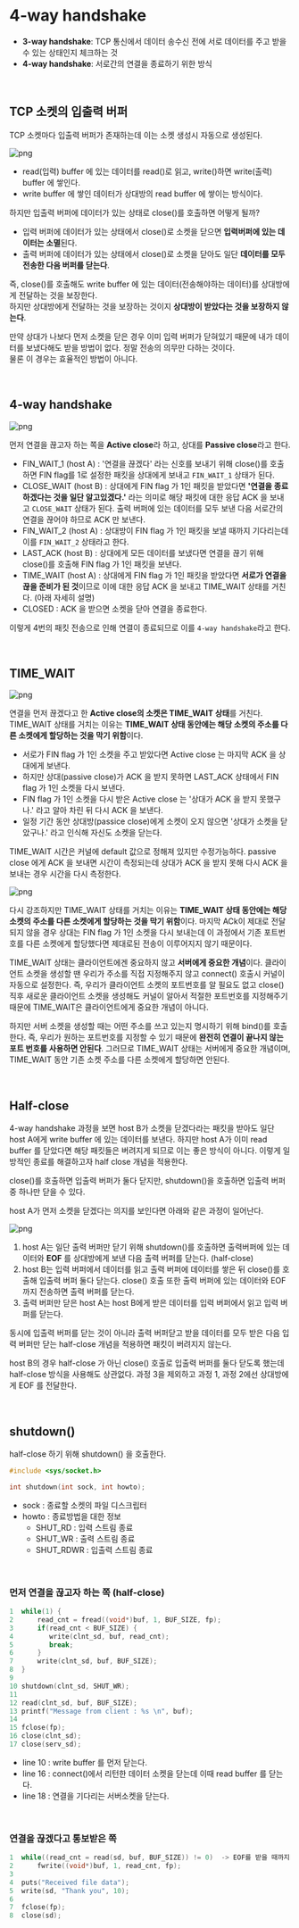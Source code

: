 # 4-way handshake

- **3-way handshake**: TCP 통신에서 데이터 송수신 전에 서로 데이터를 주고 받을 수 있는 상태인지 체크하는 것
- **4-way handshake**: 서로간의 연결을 종료하기 위한 방식

<br>

## TCP 소켓의 입출력 버퍼

TCP 소켓마다 입출력 버퍼가 존재하는데 이는 소켓 생성시 자동으로 생성된다.

![png](/Network/_img/tcp_buffer.png) 

- read(입력) buffer 에 있는 데이터를 read()로 읽고, write()하면 write(출력) buffer 에 쌓인다.
- write buffer 에 쌓인 데이터가 상대방의 read buffer 에 쌓이는 방식이다.

하지만 입출력 버퍼에 데이터가 있는 상태로 close()를 호출하면 어떻게 될까?

- 입력 버퍼에 데이터가 있는 상태에서 close()로 소켓을 닫으면 **입력버퍼에 있는 데이터는 소멸**된다.
- 출력 버퍼에 데이터가 있는 상태에서 close()로 소켓을 닫아도 일단 **데이터를 모두 전송한 다음 버퍼를 닫는다**.

즉, close()를 호출해도 write buffer 에 있는 데이터(전송해야하는 데이터)를 상대방에게 전달하는 것을 보장한다.<br>
하지만 상대방에게 전달하는 것을 보장하는 것이지 **상대방이 받았다는 것을 보장하지 않는다**.<br>

만약 상대가 나보다 먼저 소켓을 닫은 경우 이미 입력 버퍼가 닫혀있기 때문에 내가 데이터를 보냈다해도 받을 방법이 없다. 정말 전송의 의무만 다하는 것이다.<br>
물론 이 경우는 효율적인 방법이 아니다.

<br>

## 4-way handshake

![png](/Network/_img/4way_handshake.png) 

먼저 연결을 끊고자 하는 쪽을 **Active close**라 하고, 상대를 **Passive close**라고 한다.

- FIN_WAIT_1 (host A) : '연결을 끊겠다' 라는 신호를 보내기 위해 close()를 호출하면 FIN flag를 1로 설정한 패킷을 상대에게 보내고 ```FIN_WAIT_1``` 상태가 된다.
- CLOSE_WAIT (host B) : 상대에게 FIN flag 가 1인 패킷을 받았다면 **'연결을 종료하겠다는 것을 일단 알고있겠다.'** 라는 의미로 해당 패킷에 대한 응답 ACK 을 보내고 ```CLOSE_WAIT``` 상태가 된다. 출력 버퍼에 있는 데이터를 모두 보낸 다음 서로간의 연결을 끊어야 하므로 ACK 만 보낸다.
- FIN_WAIT_2 (host A) : 상대방이 FIN flag 가 1인 패킷을 보낼 때까지 기다리는데 이를 ```FIN_WAIT_2``` 상태라고 한다.
- LAST_ACK (host B) : 상대에게 모든 데이터를 보냈다면 연결을 끊기 위해 close()를 호출해 FIN flag 가 1인 패킷을 보낸다.
- TIME_WAIT (host A) : 상대에게 FIN flag 가 1인 패킷을 받았다면 **서로가 연결을 끊을 준비가 된 것**이므로 이에 대한 응답 ACK 을 보내고 TIME_WAIT 상태를 거친다. (아래 자세히 설명)
- CLOSED : ACK 을 받으면 소켓을 닫아 연결을 종료한다.

이렇게 4번의 패킷 전송으로 인해 연결이 종료되므로 이를 ```4-way handshake```라고 한다.

<br>

## TIME_WAIT

![png](/Network/_img/time_wait.png)

연결을 먼저 끊겠다고 한 **Active close의 소켓은 TIME_WAIT 상태**를 거친다. TIME_WAIT 상태를 거치는 이유는 **TIME_WAIT 상태 동안에는 해당 소켓의 주소를 다른 소켓에게 할당하는 것을 막기 위함**이다.

- 서로가 FIN flag 가 1인 소켓을 주고 받았다면 Active close 는 마지막 ACK 을 상대에게 보낸다. 
- 하지만 상대(passive close)가 ACK 을 받지 못하면 LAST_ACK 상태에서 FIN flag 가 1인 소켓을 다시 보낸다.
- FIN flag 가 1인 소켓을 다시 받은 Active close 는 '상대가 ACK 을 받지 못했구나.' 라고 알아 차린 뒤 다시 ACK 을 보낸다. 
- 일정 기간 동안 상대방(passice close)에게 소켓이 오지 않으면 '상대가 소켓을 닫았구나.' 라고 인식해 자신도 소켓을 닫는다.

TIME_WAIT 시간은 커널에 default 값으로 정해져 있지만 수정가능하다. passive close 에게 ACK 을 보내면 시간이 측정되는데 상대가 ACK 을 받지 못해 다시 ACK 을 보내는 경우 시간을 다시 측정한다.
<br>

![png](/Network/_img/time_wait2.png) 

다시 강조하지만 TIME_WAIT 상태를 거치는 이유는 **TIME_WAIT 상태 동안에는 해당 소켓의 주소를 다른 소켓에게 할당하는 것을 막기 위함**이다. 마지막 ACk이 제대로 전달되지 않을 경우 상대는 FIN flag 가 1인 소켓을 다시 보내는데 이 과정에서 기존 포트번호를 다른 소켓에게 할당했다면 제대로된 전송이 이루어지지 않기 때문이다.

TIME_WAIT 상태는 클라이언트에겐 중요하지 않고 **서버에게 중요한 개념**이다. 클라이언트 소켓을 생성할 땐 우리가 주소를 직접 지정해주지 않고 connect() 호출시 커널이 자동으로 설정한다. 즉, 우리가 클라이언트 소켓의 포트번호를 알 필요도 없고 close() 직후 새로운 클라이언트 소켓을 생성해도 커널이 알아서 적절한 포트번호를 지정해주기 때문에 TIME_WAIT은 클라이언트에게 중요한 개념이 아니다.

하지만 서버 소켓을 생성할 때는 어떤 주소를 쓰고 있는지 명시하기 위해 bind()를 호출한다. 즉, 우리가 원하는 포트번호를 지정할 수 있기 때문에 **완전히 연결이 끝나지 않는 포트 번호를 사용하면 안된다**. 그러므로 TIME_WAIT 상태는 서버에게 중요한 개념이며, TIME_WAIT 동안 기존 소켓 주소를 다른 소켓에게 할당하면 안된다.

<br>

## Half-close

4-way handshake 과정을 보면 host B가 소켓을 닫겠다라는 패킷을 받아도 일단 host A에게 write buffer 에 있는 데이터를 보낸다. 하지만 host A가 이미 read buffer 를 닫았다면 해당 패킷들은 버려지게 되므로 이는 좋은 방식이 아니다. 이렇게 일방적인 종료를 해결하고자 half close 개념을 적용한다.

close()를 호출하면 입출력 버퍼가 둘다 닫지만, shutdown()을 호출하면 입출력 버퍼 중 하나만 닫을 수 있다.

host A가 먼저 소켓을 닫겠다는 의지를 보인다면 아래와 같은 과정이 일어난다.

![png](/Network/_img/half-close.png) <br>

1. host A는 일단 출력 버퍼만 닫기 위해 shutdown()를 호출하면 출력버퍼에 있는 데이터와 **EOF** 를 상대방에게 보낸 다음 출력 버퍼를 닫는다. (half-close)
2. host B는 입력 버퍼에서 데이터를 읽고 출력 버퍼에 데이터를 쌓은 뒤 close()를 호출해 입출력 버퍼 둘다 닫는다. close() 호출 또한 출력 버퍼에 있는 데이터와 EOF 까지 전송하면 출력 버퍼를 닫는다.
3. 출력 버퍼만 닫은 host A는 host B에게 받은 데이터를 입력 버퍼에서 읽고 입력 버퍼를 닫는다.

동시에 입출력 버퍼를 닫는 것이 아니라 출력 버퍼닫고 받을 데이터를 모두 받은 다음 입력 버퍼만 닫는 half-close 개념을 적용하면 패킷이 버려지지 않는다.

host B의 경우 half-close 가 아닌 close() 호출로 입출력 버퍼를 둘다 닫도록 했는데 half-close 방식을 사용해도 상관없다. 과정 3을 제외하고 과정 1, 과정 2에선 상대방에게 EOF 를 전달한다.

<br>

## shutdown()

half-close 하기 위해 shutdown() 을 호출한다.<br>

```c
#include <sys/socket.h>

int shutdown(int sock, int howto);
```
- sock : 종료할 소켓의 파일 디스크립터
- howto : 종료방법을 대한 정보
    - SHUT_RD : 입력 스트림 종료
    - SHUT_WR : 출력 스트림 종료
    - SHUT_RDWR : 입출력 스트림 종료

<br>

### 먼저 연결을 끊고자 하는 쪽 (half-close)

```c
1  while(1) {
2      read_cnt = fread((void*)buf, 1, BUF_SIZE, fp);
3      if(read_cnt < BUF_SIZE) {
4         write(clnt_sd, buf, read_cnt);
5         break;
6      }      
7      write(clnt_sd, buf, BUF_SIZE);
8  }
9
10 shutdown(clnt_sd, SHUT_WR);
11
12 read(clnt_sd, buf, BUF_SIZE);
13 printf("Message from client : %s \n", buf);
14
15 fclose(fp);
16 close(clnt_sd);
17 close(serv_sd);
```

- line 10 : write buffer 를 먼저 닫는다.
- line 16 : connect()에서 리턴한 데이터 소켓을 닫는데 이때 read buffer 를 닫는다.
- line 18 : 연결을 기다리는 서버소켓을 닫는다.

<br>

### 연결을 끊겠다고 통보받은 쪽

```c
1  while((read_cnt = read(sd, buf, BUF_SIZE)) != 0)  -> EOF를 받을 때까지 읽는다.
2      fwrite((void*)buf, 1, read_cnt, fp);
3    
4  puts("Received file data");
5  write(sd, "Thank you", 10);
6
7  fclose(fp);
8  close(sd);
```